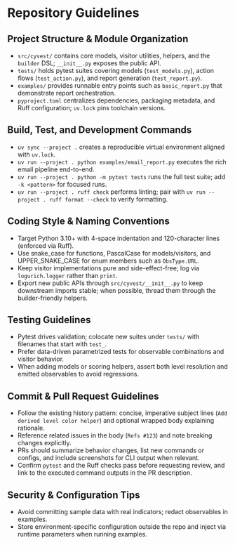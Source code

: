 # Repository Guidelines

## Project Structure & Module Organization
- `src/cyvest/` contains core models, visitor utilities, helpers, and the `builder` DSL; `__init__.py` exposes the public API.
- `tests/` holds pytest suites covering models (`test_models.py`), action flows (`test_action.py`), and report generation (`test_report.py`).
- `examples/` provides runnable entry points such as `basic_report.py` that demonstrate report orchestration.
- `pyproject.toml` centralizes dependencies, packaging metadata, and Ruff configuration; `uv.lock` pins toolchain versions.

## Build, Test, and Development Commands
- `uv sync --project .` creates a reproducible virtual environment aligned with `uv.lock`.
- `uv run --project . python examples/email_report.py` executes the rich email pipeline end-to-end.
- `uv run --project . python -m pytest tests` runs the full test suite; add `-k <pattern>` for focused runs.
- `uv run --project . ruff check` performs linting; pair with `uv run --project . ruff format --check` to verify formatting.

## Coding Style & Naming Conventions
- Target Python 3.10+ with 4-space indentation and 120-character lines (enforced via Ruff).
- Use snake_case for functions, PascalCase for models/visitors, and UPPER_SNAKE_CASE for enum members such as `ObsType.URL`.
- Keep visitor implementations pure and side-effect-free; log via `logurich.logger` rather than `print`.
- Export new public APIs through `src/cyvest/__init__.py` to keep downstream imports stable; when possible, thread them through the builder-friendly helpers.

## Testing Guidelines
- Pytest drives validation; colocate new suites under `tests/` with filenames that start with `test_`.
- Prefer data-driven parametrized tests for observable combinations and visitor behavior.
- When adding models or scoring helpers, assert both level resolution and emitted observables to avoid regressions.

## Commit & Pull Request Guidelines
- Follow the existing history pattern: concise, imperative subject lines (`Add derived level color helper`) and optional wrapped body explaining rationale.
- Reference related issues in the body (`Refs #123`) and note breaking changes explicitly.
- PRs should summarize behavior changes, list new commands or configs, and include screenshots for CLI output when relevant.
- Confirm `pytest` and the Ruff checks pass before requesting review, and link to the executed command outputs in the PR description.

## Security & Configuration Tips
- Avoid committing sample data with real indicators; redact observables in examples.
- Store environment-specific configuration outside the repo and inject via runtime parameters when running examples.
